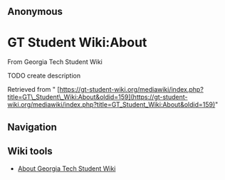 ## Anonymous

### 
# GT Student Wiki:About

From Georgia Tech Student Wiki

TODO create description

Retrieved from " [https://gt-student-wiki.org/mediawiki/index.php?title=GT\_Student\_Wiki:About&oldid=159](https://gt-student-wiki.org/mediawiki/index.php?title=GT_Student_Wiki:About&oldid=159)"

## Navigation

## Wiki tools

- [About Georgia Tech Student Wiki](https://gt-student-wiki.org/mediawiki/index.php/GT_Student_Wiki:About "GT Student Wiki:About")